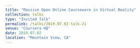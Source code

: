 ```yaml
---
title: "Massive Open Online Courseware in Virtual Reality"
collection: talks
type: "Invited Talk"
permalink: /talks/2019.07.02-talk-21
venue: "Coursera HQ"
date: 2019.07.02
location: "Mountain View, CA"
---
```


